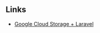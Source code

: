 ## **Links**

- [Google Cloud Storage + Laravel](https://github.com/Superbalist/laravel-google-cloud-storage)
